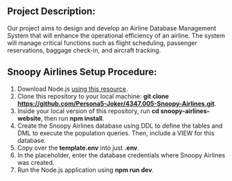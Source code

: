 ## Project Description:
Our project aims to design and develop an Airline Database Management System that will enhance the operational efficiency of an airline. The system will manage critical functions such as flight scheduling, passenger reservations, baggage check-in, and aircraft tracking.

## Snoopy Airlines Setup Procedure:
1. Download Node.js [using this resource](https://nodejs.org/en/download/package-manager).
2. Clone this repository to your local machine: **git clone https://github.com/Persona5-Joker/4347.005-Snoopy-Airlines.git**.
3. Inside your local version of this repository, run **cd snoopy-airlines-website**, then run **npm install**.
4. Create the Snoopy Airlines database using DDL to define the tables and DML to execute the population queries. Then, include a VIEW for this database.
5. Copy over the **template.env** into just **.env**.
6. In the placeholder, enter the database credentials where Snoopy Airlines was created.
7. Run the Node.js application using **npm run dev**.

